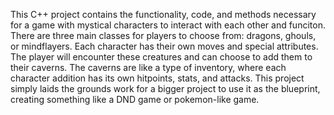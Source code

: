 This C++ project contains the functionality, code, and methods necessary for a game with mystical characters to interact with each other and funciton. 
There are three main classes for players to choose from: dragons, ghouls, or mindflayers. Each character has their own moves and special attributes.
The player will encounter these creatures and can choose to add them to their caverns. 
The caverns are like a type of inventory, where each character addition has its own hitpoints, stats, and attacks.
This project simply laids the grounds work for a bigger project to use it as the blueprint, creating something like a DND game or pokemon-like game. 
